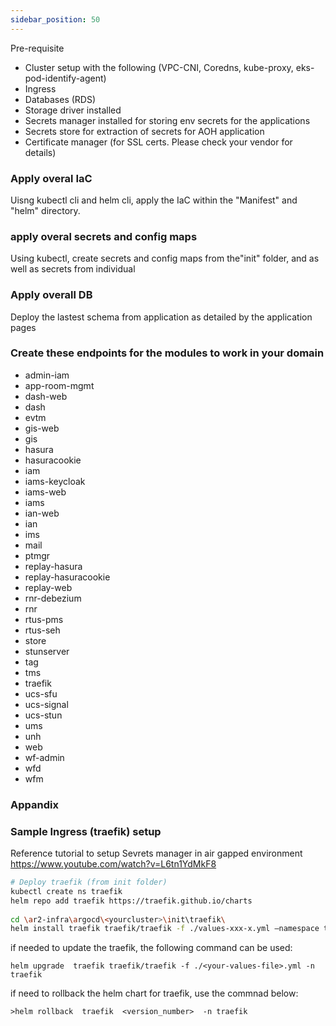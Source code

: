 ```yaml
---
sidebar_position: 50
---
```


Pre-requisite

- Cluster setup with the following (VPC-CNI, Coredns, kube-proxy, eks-pod-identify-agent)
- Ingress
- Databases (RDS)
- Storage driver installed
- Secrets manager installed for storing env secrets for the applications
- Secrets store for extraction of secrets for AOH application
- Certificate manager (for SSL certs. Please check your vendor for details)

### Apply overal IaC
Uisng kubectl cli and helm cli, apply the IaC within the "Manifest" and "helm" directory.

### apply overal secrets and config maps 
Using kubectl, create secrets and config maps from the"init" folder, and as well as secrets from individual 

### Apply overall DB
Deploy the lastest schema from application as detailed by the application pages

### Create these endpoints for the modules to work in your domain
- admin-iam
- app-room-mgmt
- dash-web
- dash
- evtm
- gis-web
- gis
- hasura
- hasuracookie
- iam
- iams-keycloak
- iams-web
- iams
- ian-web
- ian
- ims
- mail
- ptmgr
- replay-hasura
- replay-hasuracookie
- replay-web
- rnr-debezium
- rnr
- rtus-pms
- rtus-seh
- store
- stunserver
- tag
- tms
- traefik
- ucs-sfu
- ucs-signal
- ucs-stun
- ums
- unh
- web
- wf-admin
- wfd
- wfm

### Appandix 
### Sample Ingress (traefik) setup 

Reference tutorial to setup Sevrets manager in air gapped environment
https://www.youtube.com/watch?v=L6tn1YdMkF8

```bash
# Deploy traefik (from init folder)
kubectl create ns traefik
helm repo add traefik https://traefik.github.io/charts
 
cd \ar2-infra\argocd\<yourcluster>\init\traefik\
helm install traefik traefik/traefik -f ./values-xxx-x.yml –namespace traefik
```

if needed to update the traefik, the following command can be used: 
```
helm upgrade  traefik traefik/traefik -f ./<your-values-file>.yml -n traefik
```

if need to rollback the helm chart for traefik, use the commnad below:
```
>helm rollback  traefik  <version_number>  -n traefik
```
